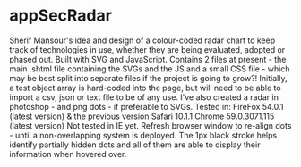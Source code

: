 # appSecRadar
Sherif Mansour's idea and design of a colour-coded radar chart to keep track of technologies in use, whether they are being evaluated, adopted or phased out.
Built with SVG and JavaScript.
Contains 2 files at present - the main .shtml file containing the SVGs and the JS and a small CSS file - which may be best split into separate files if the project is going to grow?!
Initially, a test object array is hard-coded into the page, but will need to be able to import a csv, json or text file to be of any use.
I've also created a radar in photoshop - and png dots - if preferable to SVGs.
Tested in:   FireFox 54.0.1 (latest version) & the previous version
             Safari 10.1.1
             Chrome 59.0.3071.115 (latest version)
Not tested in IE yet.
Refresh browser window to re-align dots - until a non-overlapping system is deployed. The 1px black stroke helps identify partially hidden dots and all of them are able to display their information when hovered over.

